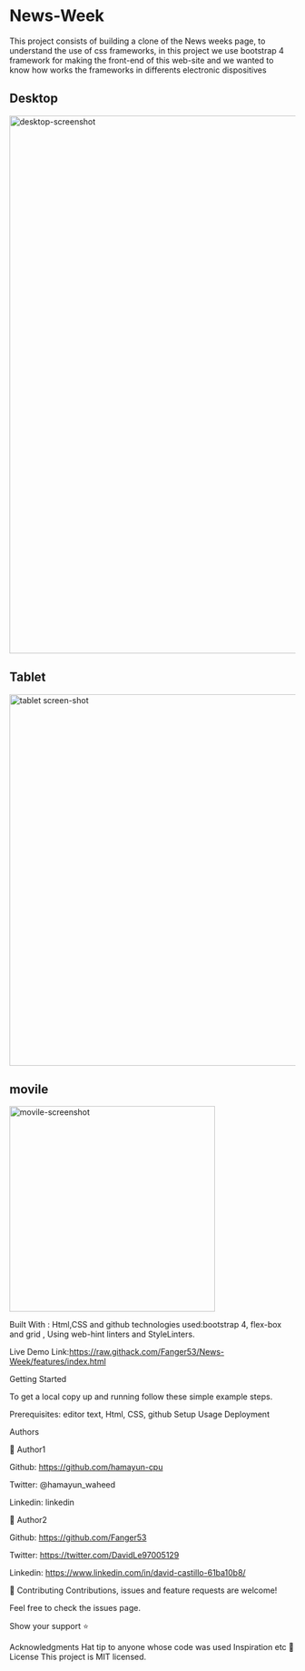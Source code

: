 # News-Week
This project consists of building a clone of the News weeks page, to understand the use of css frameworks, in this project we use bootstrap 4 framework for making the front-end of this web-site  and we wanted to know how works the frameworks in differents electronic dispositives 

## Desktop
<img width="947" alt="desktop-screenshot" src="https://user-images.githubusercontent.com/31552010/93021937-7b981a80-f5ab-11ea-8eeb-4009ed6dc514.png">

## Tablet

<img width="654" alt="tablet screen-shot" src="https://user-images.githubusercontent.com/31552010/93021964-b13d0380-f5ab-11ea-82b2-3aa9576d15c4.png">

## movile

<img width="362" alt="movile-screenshot" src="https://user-images.githubusercontent.com/31552010/93021953-95d1f880-f5ab-11ea-88f5-2701007e4460.png">




Built With : Html,CSS and github technologies used:bootstrap 4, flex-box and grid , Using web-hint linters and StyleLinters.

Live Demo Link:https://raw.githack.com/Fanger53/News-Week/features/index.html


Getting Started

To get a local copy up and running follow these simple example steps.

Prerequisites: editor text, Html, CSS, github Setup Usage Deployment

Authors

👤 Author1

Github: https://github.com/hamayun-cpu

Twitter: @hamayun_waheed

Linkedin: linkedin



👤 Author2

Github: https://github.com/Fanger53

Twitter: https://twitter.com/DavidLe97005129

Linkedin: https://www.linkedin.com/in/david-castillo-61ba10b8/

🤝 Contributing Contributions, issues and feature requests are welcome!

Feel free to check the issues page.

Show your support ⭐️

Acknowledgments Hat tip to anyone whose code was used Inspiration etc 📝 License This project is MIT licensed.
